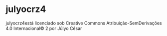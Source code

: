 # julyocrz4

julyocrz4está licenciado sob Creative Commons Atribuição-SemDerivações 4.0 Internacional© 2 por Júlyo César 
